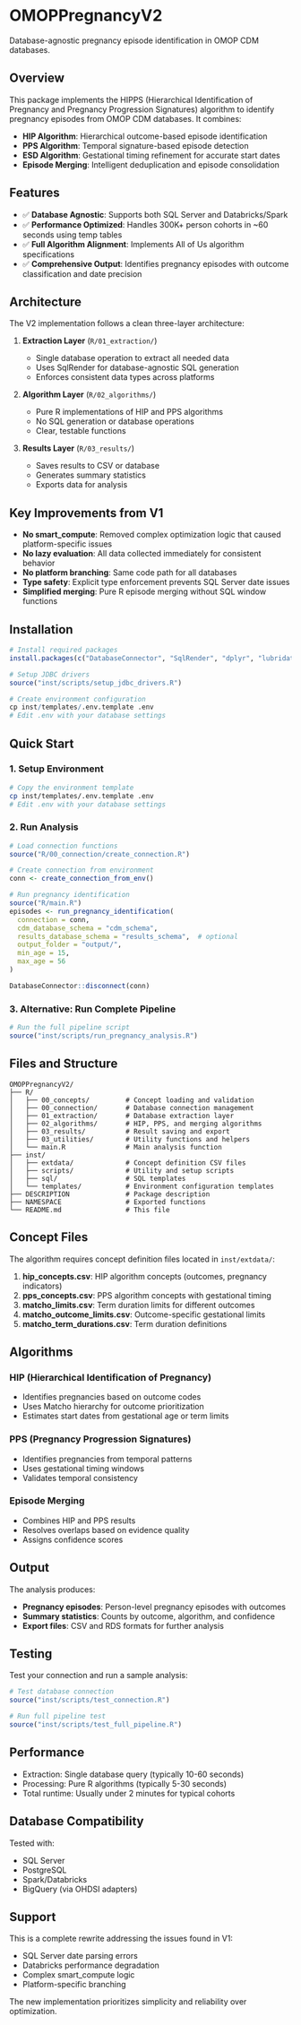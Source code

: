 # OMOPPregnancyV2

Database-agnostic pregnancy episode identification in OMOP CDM databases.

## Overview

This package implements the HIPPS (Hierarchical Identification of Pregnancy and Pregnancy Progression Signatures) algorithm to identify pregnancy episodes from OMOP CDM databases. It combines:

- **HIP Algorithm**: Hierarchical outcome-based episode identification
- **PPS Algorithm**: Temporal signature-based episode detection  
- **ESD Algorithm**: Gestational timing refinement for accurate start dates
- **Episode Merging**: Intelligent deduplication and episode consolidation

## Features

- ✅ **Database Agnostic**: Supports both SQL Server and Databricks/Spark
- ✅ **Performance Optimized**: Handles 300K+ person cohorts in ~60 seconds using temp tables
- ✅ **Full Algorithm Alignment**: Implements All of Us algorithm specifications
- ✅ **Comprehensive Output**: Identifies pregnancy episodes with outcome classification and date precision

## Architecture

The V2 implementation follows a clean three-layer architecture:

1. **Extraction Layer** (`R/01_extraction/`)
   - Single database operation to extract all needed data
   - Uses SqlRender for database-agnostic SQL generation
   - Enforces consistent data types across platforms

2. **Algorithm Layer** (`R/02_algorithms/`)
   - Pure R implementations of HIP and PPS algorithms
   - No SQL generation or database operations
   - Clear, testable functions

3. **Results Layer** (`R/03_results/`)
   - Saves results to CSV or database
   - Generates summary statistics
   - Exports data for analysis

## Key Improvements from V1

- **No smart_compute**: Removed complex optimization logic that caused platform-specific issues
- **No lazy evaluation**: All data collected immediately for consistent behavior
- **No platform branching**: Same code path for all databases
- **Type safety**: Explicit type enforcement prevents SQL Server date issues
- **Simplified merging**: Pure R episode merging without SQL window functions

## Installation

```r
# Install required packages
install.packages(c("DatabaseConnector", "SqlRender", "dplyr", "lubridate", "readr"))

# Setup JDBC drivers
source("inst/scripts/setup_jdbc_drivers.R")

# Create environment configuration
cp inst/templates/.env.template .env
# Edit .env with your database settings
```

## Quick Start

### 1. Setup Environment

```bash
# Copy the environment template
cp inst/templates/.env.template .env
# Edit .env with your database settings
```

### 2. Run Analysis

```r
# Load connection functions
source("R/00_connection/create_connection.R")

# Create connection from environment
conn <- create_connection_from_env()

# Run pregnancy identification
source("R/main.R")
episodes <- run_pregnancy_identification(
  connection = conn,
  cdm_database_schema = "cdm_schema",
  results_database_schema = "results_schema",  # optional
  output_folder = "output/",
  min_age = 15,
  max_age = 56
)

DatabaseConnector::disconnect(conn)
```

### 3. Alternative: Run Complete Pipeline

```r
# Run the full pipeline script
source("inst/scripts/run_pregnancy_analysis.R")
```

## Files and Structure

```
OMOPPregnancyV2/
├── R/
│   ├── 00_concepts/         # Concept loading and validation
│   ├── 00_connection/       # Database connection management
│   ├── 01_extraction/       # Database extraction layer
│   ├── 02_algorithms/       # HIP, PPS, and merging algorithms
│   ├── 03_results/          # Result saving and export
│   ├── 03_utilities/        # Utility functions and helpers
│   └── main.R               # Main analysis function
├── inst/
│   ├── extdata/             # Concept definition CSV files
│   ├── scripts/             # Utility and setup scripts
│   ├── sql/                 # SQL templates
│   └── templates/           # Environment configuration templates
├── DESCRIPTION              # Package description
├── NAMESPACE                # Exported functions
└── README.md                # This file
```

## Concept Files

The algorithm requires concept definition files located in `inst/extdata/`:

1. **hip_concepts.csv**: HIP algorithm concepts (outcomes, pregnancy indicators)
2. **pps_concepts.csv**: PPS algorithm concepts with gestational timing
3. **matcho_limits.csv**: Term duration limits for different outcomes
4. **matcho_outcome_limits.csv**: Outcome-specific gestational limits
5. **matcho_term_durations.csv**: Term duration definitions

## Algorithms

### HIP (Hierarchical Identification of Pregnancy)
- Identifies pregnancies based on outcome codes
- Uses Matcho hierarchy for outcome prioritization
- Estimates start dates from gestational age or term limits

### PPS (Pregnancy Progression Signatures)
- Identifies pregnancies from temporal patterns
- Uses gestational timing windows
- Validates temporal consistency

### Episode Merging
- Combines HIP and PPS results
- Resolves overlaps based on evidence quality
- Assigns confidence scores

## Output

The analysis produces:
- **Pregnancy episodes**: Person-level pregnancy episodes with outcomes
- **Summary statistics**: Counts by outcome, algorithm, and confidence
- **Export files**: CSV and RDS formats for further analysis

## Testing

Test your connection and run a sample analysis:

```r
# Test database connection
source("inst/scripts/test_connection.R")

# Run full pipeline test
source("inst/scripts/test_full_pipeline.R")
```

## Performance

- Extraction: Single database query (typically 10-60 seconds)
- Processing: Pure R algorithms (typically 5-30 seconds)
- Total runtime: Usually under 2 minutes for typical cohorts

## Database Compatibility

Tested with:
- SQL Server
- PostgreSQL
- Spark/Databricks
- BigQuery (via OHDSI adapters)

## Support

This is a complete rewrite addressing the issues found in V1:
- SQL Server date parsing errors
- Databricks performance degradation
- Complex smart_compute logic
- Platform-specific branching

The new implementation prioritizes simplicity and reliability over optimization.